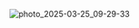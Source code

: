 ![photo_2025-03-25_09-29-33](https://github.com/user-attachments/assets/bb88b2fd-eec4-4edc-81b5-032599b255e0)
